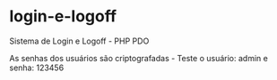 # login-e-logoff
Sistema de Login e Logoff - PHP PDO

As senhas dos usuários são criptografadas - Teste o usuário: admin e senha: 123456
